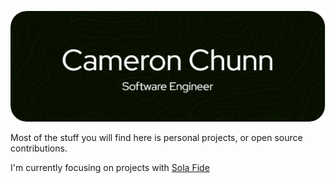 ![Header](./github-header-image.png)

Most of the stuff you will find here is personal projects, or open source contributions.

I'm currently focusing on projects with [Sola Fide](https://github.com/solafide-dev)

<!--
**applehat/applehat** is a ✨ _special_ ✨ repository because its `README.md` (this file) appears on your GitHub profile.

Here are some ideas to get you started:

- 🔭 I’m currently working on ...
- 🌱 I’m currently learning ...
- 👯 I’m looking to collaborate on ...
- 🤔 I’m looking for help with ...
- 💬 Ask me about ...
- 📫 How to reach me: ...
- 😄 Pronouns: ...
- ⚡ Fun fact: ...
-->
